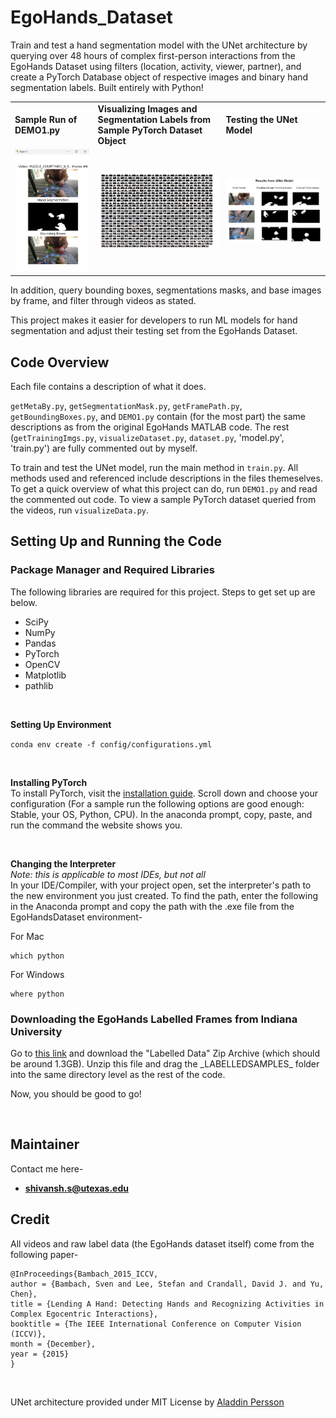 # EgoHands_Dataset

Train and test a hand segmentation model with the UNet architecture by querying over 48 hours of complex first-person interactions from the EgoHands Dataset using filters (location, activity, viewer, partner), and create a PyTorch Database object of respective images and binary hand segmentation labels. Built entirely with Python! 

<table>
<tr>
<td> <b>Sample Run of DEMO1.py</b>
<td><b>Visualizing Images and Segmentation Labels from Sample PyTorch Dataset Object</b>
<td><b>Testing the UNet Model</b>
</tr>
<tr>
<td> <img src="DEMO1output.png" alt="Drawing" style="width: 300px;"/> </td>
<td> <img src="SegmentationVisualization.png" alt="Drawing" style="width: 550px;"/> </td>
<td> <img src="unet_model_results.png" alt="Drawing" style="width: 550px;"/> </td>
</tr></table>


In addition, query bounding boxes, segmentations masks, and base images by frame, and filter through videos as stated.

This project makes it easier for developers to run ML models for hand segmentation and adjust their testing set from the EgoHands Dataset.

## Code Overview

Each file contains a description of what it does. 

`getMetaBy.py`, `getSegmentationMask.py`, `getFramePath.py`, `getBoundingBoxes.py`, and `DEMO1.py` contain (for the most part) the same descriptions as from the original EgoHands MATLAB code. The rest (`getTrainingImgs.py`, `visualizeDataset.py`, `dataset.py`, 'model.py', 'train.py') are fully commented out by myself.

To train and test the UNet model, run the main method in `train.py`. All methods used and referenced include descriptions in the files themeselves. To get a quick overview of what this project can do, run `DEMO1.py` and read the commented out code. To view a sample PyTorch dataset queried from the videos, run `visualizeData.py`.

## Setting Up and Running the Code

### Package Manager and Required Libraries
The following libraries are required for this project. Steps to get set up are below.
- SciPy
- NumPy
- Pandas
- PyTorch
- OpenCV
- Matplotlib
- pathlib

<br>

**Setting Up Environment**
<br>

`conda env create -f config/configurations.yml`

<br> 

**Installing PyTorch**
<br>
To install PyTorch, visit the [installation guide](https://pytorch.org/get-started/locally/). Scroll down and choose your configuration (For a sample run the following options are good enough: Stable, your OS, Python, CPU). In the anaconda prompt, copy, paste, and run the command the website shows you.

<br>

**Changing the Interpreter**
<br>
*Note: this is applicable to most IDEs, but not all*
<br>
In your IDE/Compiler, with your project open, set the interpreter's path to the new environment you just created. To find the path, enter the following in the Anaconda prompt and copy the path with the .exe file from the EgoHandsDataset environment-

For Mac
```
which python
```

For Windows
```
where python
```

### Downloading the EgoHands Labelled Frames from Indiana University
Go to [this link](http://vision.soic.indiana.edu/projects/egohands/) and download the "Labelled Data" Zip Archive (which should be around 1.3GB). Unzip this file and drag the \_LABELLEDSAMPLES\_ folder into the same directory level as the rest of the code.

Now, you should be good to go!

<br>

## Maintainer
Contact me here-
- **shivansh.s@utexas.edu**

## Credit
All videos and raw label data (the EgoHands dataset itself) come from the following paper-
<br>
```
@InProceedings{Bambach_2015_ICCV,
author = {Bambach, Sven and Lee, Stefan and Crandall, David J. and Yu, Chen},
title = {Lending A Hand: Detecting Hands and Recognizing Activities in Complex Egocentric Interactions},
booktitle = {The IEEE International Conference on Computer Vision (ICCV)},
month = {December},
year = {2015}
}
```
<br>

UNet architecture provided under MIT License by [Aladdin Persson](https://github.com/aladdinpersson/Machine-Learning-Collection/blob/master/ML/Pytorch/image_segmentation/semantic_segmentation_unet/model.py)
